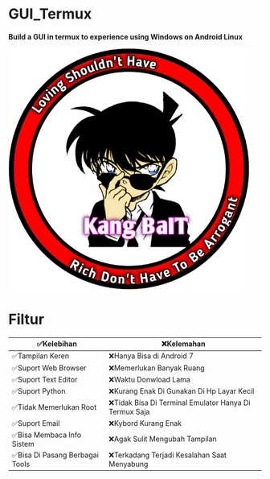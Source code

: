# GUI_Termux
<h4>Build a GUI in termux to experience using Windows on Android Linux






![GitHub Logo](/docs/20210322_094134.png)




# Filtur



✅Kelebihan | ❌Kelemahan   
----------- | -----------
✅Tampilan Keren | ❌Hanya Bisa di Android 7 
✅Suport Web Browser | ❌Memerlukan Banyak Ruang
✅Suport Text Editor | ❌Waktu Donwload Lama
✅Suport Python | ❌Kurang Enak Di Gunakan Di Hp Layar Kecil
✅Tidak Memerlukan Root | ❌Tidak Bisa Di Terminal Emulator Hanya Di Termux Saja
✅Suport Email | ❌Kybord Kurang Enak
✅Bisa Membaca Info Sistem | ❌Agak Sulit Mengubah Tampilan
✅Bisa Di Pasang Berbagai Tools | ❌Terkadang Terjadi Kesalahan Saat Menyabung








